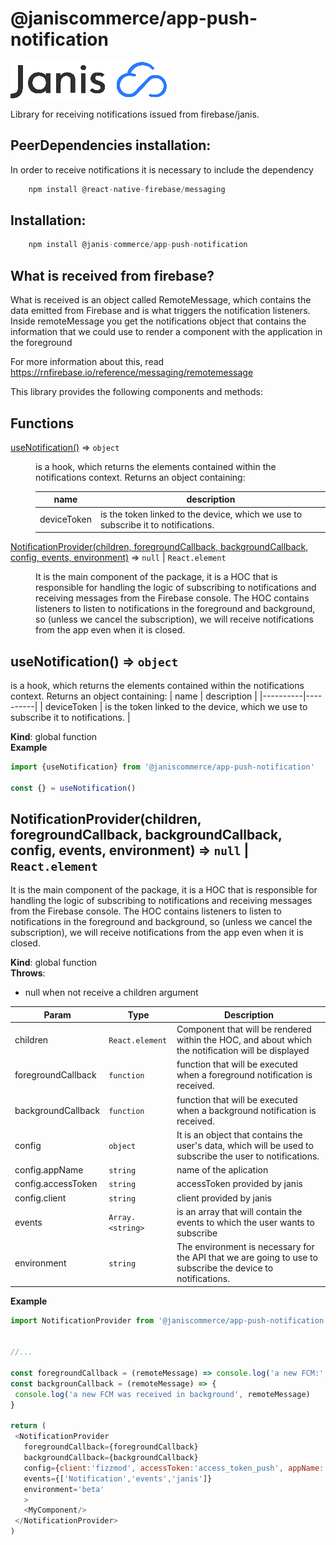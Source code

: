 # @janiscommerce/app-push-notification

![janis-logo](brand-logo.png)

Library for receiving notifications issued from firebase/janis.


## PeerDependencies installation:

In order to receive notifications it is necessary to include the dependency


```javascript
    npm install @react-native-firebase/messaging
```

## Installation:


```javascript
    npm install @janis-commerce/app-push-notification
```


## What is received from firebase?

What is received is an object called RemoteMessage, which contains the data emitted from Firebase and is what triggers the notification listeners.
Inside remoteMessage you get the notifications object that contains the information that we could use to render a component with the application in the foreground

For more information about this, read https://rnfirebase.io/reference/messaging/remotemessage

This library provides the following components and methods:

## Functions

<dl>
<dt><a href="#useNotification">useNotification()</a> ⇒ <code>object</code></dt>
<dd><p>is a hook, which returns the elements contained within the notifications context. Returns an object containing:</p>
<table>
<thead>
<tr>
<th>name</th>
<th>description</th>
</tr>
</thead>
<tbody><tr>
<td>deviceToken</td>
<td>is the token linked to the device, which we use to subscribe it to notifications.</td>
</tr>
</tbody></table>
</dd>
<dt><a href="#NotificationProvider">NotificationProvider(children, foregroundCallback, backgroundCallback, config, events, environment)</a> ⇒ <code>null</code> | <code>React.element</code></dt>
<dd><p>It is the main component of the package, it is a HOC that is responsible for handling the logic of subscribing to notifications and receiving messages from the Firebase console. The HOC contains listeners to listen to notifications in the foreground and background, so (unless we cancel the subscription), we will receive notifications from the app even when it is closed.</p>
</dd>
</dl>

<a name="useNotification"></a>

## useNotification() ⇒ <code>object</code>
is a hook, which returns the elements contained within the notifications context. Returns an object containing:
| name | description |
 |----------|----------|
 | deviceToken  | is the token linked to the device, which we use to subscribe it to notifications. |

**Kind**: global function  
**Example**  
```js
import {useNotification} from '@janiscommerce/app-push-notification'

const {} = useNotification()
```
<a name="NotificationProvider"></a>

## NotificationProvider(children, foregroundCallback, backgroundCallback, config, events, environment) ⇒ <code>null</code> \| <code>React.element</code>
It is the main component of the package, it is a HOC that is responsible for handling the logic of subscribing to notifications and receiving messages from the Firebase console. The HOC contains listeners to listen to notifications in the foreground and background, so (unless we cancel the subscription), we will receive notifications from the app even when it is closed.

**Kind**: global function  
**Throws**:

- null when not receive a children argument


| Param | Type | Description |
| --- | --- | --- |
| children | <code>React.element</code> | Component that will be rendered within the HOC, and about which the notification will be displayed |
| foregroundCallback | <code>function</code> | function that will be executed when a foreground notification is received. |
| backgroundCallback | <code>function</code> | function that will be executed when a background notification is received. |
| config | <code>object</code> | It is an object that contains the user's data, which will be used to subscribe the user to notifications. |
| config.appName | <code>string</code> | name of the aplication |
| config.accessToken | <code>string</code> | accessToken provided by janis |
| config.client | <code>string</code> | client provided by janis |
| events | <code>Array.&lt;string&gt;</code> | is an array that will contain the events to which the user wants to subscribe |
| environment | <code>string</code> | The environment is necessary for the API that we are going to use to subscribe the device to notifications. |

**Example**  
```js
import NotificationProvider from '@janiscommerce/app-push-notification'


//...

const foregroundCallback = (remoteMessage) => console.log('a new FCM:',remoteMessage)
const backgrounCallback = (remoteMessage) => {
 console.log('a new FCM was received in background', remoteMessage)
}

return (
 <NotificationProvider 
   foregroundCallback={foregroundCallback}
   backgroundCallback={backgroundCallback}
   config={client:'fizzmod', accessToken:'access_token_push', appName:'janisAppName'}
   events={['Notification','events','janis']}
   environment='beta'
   >
   <MyComponent/>
 </NotificationProvider>
)
```
